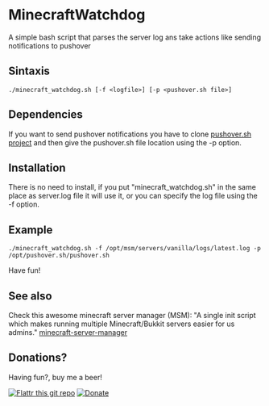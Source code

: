 MinecraftWatchdog
=================

A simple bash script that parses the server log ans take actions like sending notifications to pushover

Sintaxis
--------

	./minecraft_watchdog.sh [-f <logfile>] [-p <pushover.sh file>]

Dependencies
------------

If you want to send pushover notifications you have to clone [pushover.sh project](https://github.com/joecabezas/pushover.sh "pushover.sh") and then give
the pushover.sh file location using the -p option.

Installation
------------

There is no need to install, if you put "minecraft_watchdog.sh" in the same place as server.log file it will use it, or
you can specify the log file using the -f option.

Example
-------

	./minecraft_watchdog.sh -f /opt/msm/servers/vanilla/logs/latest.log -p /opt/pushover.sh/pushover.sh

Have fun!

See also
--------

Check this awesome minecraft server manager (MSM):
"A single init script which makes running multiple Minecraft/Bukkit servers easier for us admins."
[minecraft-server-manager](https://github.com/marcuswhybrow/minecraft-server-manager)


Donations?
--------

Having fun?, buy me a beer!

[![Flattr this git repo](http://api.flattr.com/button/flattr-badge-large.png)](https://flattr.com/submit/auto?user_id=joecabezas&url=https://github.com/joecabezas/LOLAutoCallPick&title=LOLAutoCallPick&language=&tags=github&category=software) [![Donate](https://www.paypalobjects.com/en_GB/i/btn/btn_donate_SM.gif)](https://www.paypal.com/cgi-bin/webscr?cmd=_s-xclick&hosted_button_id=NPEG3C3DV2YCL)